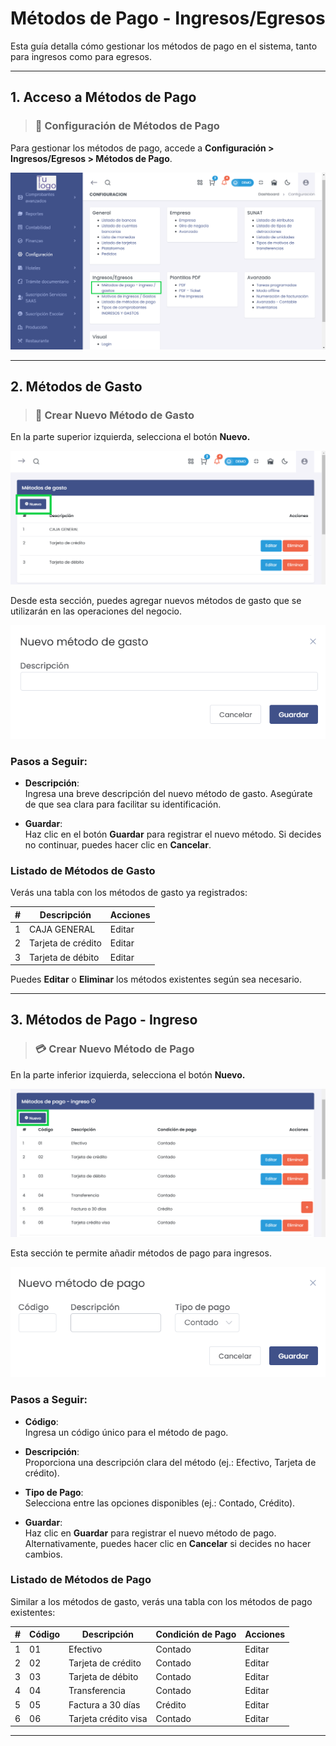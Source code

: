 # Métodos de Pago - Ingresos/Egresos  
Esta guía detalla cómo gestionar los métodos de pago en el sistema, tanto para ingresos como para egresos.  

---  

## **1. Acceso a Métodos de Pago**  
> ### 🏦 Configuración de Métodos de Pago  
Para gestionar los métodos de pago, accede a **Configuración > Ingresos/Egresos > Métodos de Pago**.  

![Métodos de Pago](img/methodos_pago.png)  

---  

## **2. Métodos de Gasto**  
> ### 📝 Crear Nuevo Método de Gasto  

En la parte superior izquierda, selecciona el botón **Nuevo.**

![Alt text](img/MG_Listado.png)

Desde esta sección, puedes agregar nuevos métodos de gasto que se utilizarán en las operaciones del negocio.  

![Nuevo Método de Gasto](img/nuevo_metodo_gasto.png)  

### Pasos a Seguir:  

- **Descripción**:  
  Ingresa una breve descripción del nuevo método de gasto. Asegúrate de que sea clara para facilitar su identificación.  

- **Guardar**:  
  Haz clic en el botón **Guardar** para registrar el nuevo método. Si decides no continuar, puedes hacer clic en **Cancelar**.  

### Listado de Métodos de Gasto  
Verás una tabla con los métodos de gasto ya registrados:  

| #  | Descripción               | Acciones         |  
|----|--------------------------|-------------------|  
| 1  | CAJA GENERAL             | Editar | Eliminar |  
| 2  | Tarjeta de crédito       | Editar | Eliminar |  
| 3  | Tarjeta de débito        | Editar | Eliminar |  

Puedes **Editar** o **Eliminar** los métodos existentes según sea necesario.  

---  

## **3. Métodos de Pago - Ingreso**  
> ### 💳 Crear Nuevo Método de Pago  

En la parte inferior izquierda, selecciona el botón **Nuevo.**

![Alt text](img/MP_Listado.png)

Esta sección te permite añadir métodos de pago para ingresos.  

![Nuevo Método de Pago](img/nuevo_metodo_pago.png)  

### Pasos a Seguir:  

- **Código**:  
  Ingresa un código único para el método de pago.  

- **Descripción**:  
  Proporciona una descripción clara del método (ej.: Efectivo, Tarjeta de crédito).  

- **Tipo de Pago**:  
  Selecciona entre las opciones disponibles (ej.: Contado, Crédito).  

- **Guardar**:  
  Haz clic en **Guardar** para registrar el nuevo método de pago. Alternativamente, puedes hacer clic en **Cancelar** si decides no hacer cambios.  

### Listado de Métodos de Pago  
Similar a los métodos de gasto, verás una tabla con los métodos de pago existentes:  

| #  | Código | Descripción         | Condición de Pago | Acciones         |  
|----|--------|--------------------|-------------------|-------------------|  
| 1  | 01     | Efectivo           | Contado           | Editar | Eliminar |  
| 2  | 02     | Tarjeta de crédito  | Contado           | Editar | Eliminar |  
| 3  | 03     | Tarjeta de débito   | Contado           | Editar | Eliminar |  
| 4  | 04     | Transferencia       | Contado           | Editar | Eliminar |  
| 5  | 05     | Factura a 30 días   | Crédito           | Editar | Eliminar |  
| 6  | 06     | Tarjeta crédito visa | Contado           | Editar | Eliminar |  

---  

